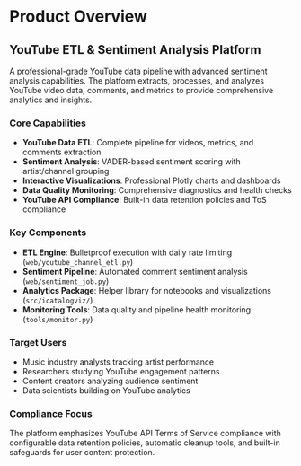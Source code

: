 # Product Overview

## YouTube ETL & Sentiment Analysis Platform

A professional-grade YouTube data pipeline with advanced sentiment analysis capabilities. The platform extracts, processes, and analyzes YouTube video data, comments, and metrics to provide comprehensive analytics and insights.

### Core Capabilities

- **YouTube Data ETL**: Complete pipeline for videos, metrics, and comments extraction
- **Sentiment Analysis**: VADER-based sentiment scoring with artist/channel grouping  
- **Interactive Visualizations**: Professional Plotly charts and dashboards
- **Data Quality Monitoring**: Comprehensive diagnostics and health checks
- **YouTube API Compliance**: Built-in data retention policies and ToS compliance

### Key Components

- **ETL Engine**: Bulletproof execution with daily rate limiting (`web/youtube_channel_etl.py`)
- **Sentiment Pipeline**: Automated comment sentiment analysis (`web/sentiment_job.py`)
- **Analytics Package**: Helper library for notebooks and visualizations (`src/icatalogviz/`)
- **Monitoring Tools**: Data quality and pipeline health monitoring (`tools/monitor.py`)

### Target Users

- Music industry analysts tracking artist performance
- Researchers studying YouTube engagement patterns
- Content creators analyzing audience sentiment
- Data scientists building on YouTube analytics

### Compliance Focus

The platform emphasizes YouTube API Terms of Service compliance with configurable data retention policies, automatic cleanup tools, and built-in safeguards for user content protection.